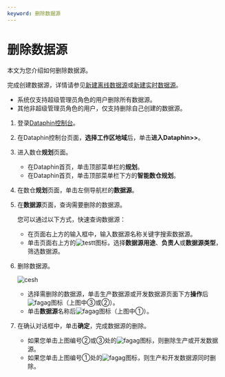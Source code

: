 ```yaml
---
keyword: 删除数据源
---
```


# 删除数据源

本文为您介绍如何删除数据源。

完成创建数据源，详情请参见[新建离线数据源](/cn.zh-CN/数仓规划/数据源/新建离线数据源/新建MaxCompute数据源.md)或[新建实时数据源](/cn.zh-CN/数仓规划/数据源/新建实时数据源/新建DataHub数据源.md)。

-   系统仅支持超级管理员角色的用户删除所有数据源。
-   其他非超级管理员角色的用户，仅支持删除自己创建的数据源。

1.  登录[Dataphin控制台](https://dataphin.console.aliyun.com/workingArea)。

2.  在Dataphin控制台页面，**选择工作区地域**后，单击**进入Dataphin\>\>**。

3.  进入数仓**规划**页面。

    -   在Dataphin首页，单击顶部菜单栏的**规划**。
    -   在Dataphin首页，单击顶部菜单栏下方的**智能数仓规划**。
4.  在数仓**规划**页面，单击左侧导航栏的**数据源**。

5.  在**数据源**页面，查询需要删除的数据源。

    您可以通过以下方式，快速查询数据源：

    -   在页面右上方的输入框中，输入数据源名称关键字搜索数据源。
    -   单击页面右上方的![testt](https://static-aliyun-doc.oss-accelerate.aliyuncs.com/assets/img/zh-CN/4955209951/p129658.png)图标，选择**数据源用途**、**负责人**或**数据源类型**，筛选数据源。
6.  删除数据源。

    ![cesh](https://static-aliyun-doc.oss-accelerate.aliyuncs.com/assets/img/zh-CN/4955209951/p95513.png)

    -   选择需删除的数据源，单击生产数据源或开发数据源页面下方**操作**后![fagag](https://static-aliyun-doc.oss-accelerate.aliyuncs.com/assets/img/zh-CN/0065209951/p93947.png)图标（上图中③或②）。
    -   单击**数据源**名称后![fagag](https://static-aliyun-doc.oss-accelerate.aliyuncs.com/assets/img/zh-CN/0065209951/p93947.png)图标（上图中①）。
7.  在确认对话框中，单击**确定**，完成数据源的删除。

    -   如果您单击上图编号②或③处的![fagag](https://static-aliyun-doc.oss-accelerate.aliyuncs.com/assets/img/zh-CN/0065209951/p93947.png)图标，则删除生产或开发数据源。
    -   如果您单击上图编号①处的![fagag](https://static-aliyun-doc.oss-accelerate.aliyuncs.com/assets/img/zh-CN/0065209951/p93947.png)图标，则生产和开发数据源同时删除。

